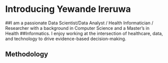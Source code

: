 # Introducing Yewande Ireruwa
##I am a passionate Data Scientist/Data Analyst / Health Informatician / Researcher with a background in Computer Science and a Master’s in Health ##Informatics. I enjoy working at the intersection of healthcare, data, and technology to drive evidence-based decision-making.

Methodology
--- 
